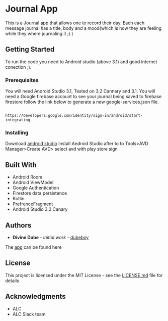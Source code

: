 # Journal App
This is a Journal app that allows one to record their day. Each each message journal has a title, body and a mood(which is how they are feeling while they where journaling it ;) ) 

## Getting Started

To run the code you need to Android studio (above 3.1) and good internet conection ;). 

### Prerequisites

You will need Android Studio 3.1, Tested on 3.2 Cannary and 3.1.
You will need a Google firebase account to see your journal being saved to firebase firestore follow the link below to generate a new google-services.json file.


```

https://developers.google.com/identity/sign-in/android/start-integrating
```

### Installing

Download [android studio](https://developer.android.com/studio/)
Install Android Studio after to to Tools>AVD Manager>Create AVD> select avd with play store sign


## Built With

* Android Room
* Android ViewModel
* Google Authentication
* Firestore data persistence
* Kotlin
* PrefrenceFragment
* Android Studio 3.2 Canary

## Authors

* **Divine Dube** - *Initial work* - [dubeboy](https://github.com/dubeboy)

The [app](https://github.com/dubeboy/release/app-release.apk) can be found here

## License

This project is licensed under the MIT License - see the [LICENSE.md](LICENSE.md) file for details

## Acknowledgments

* ALC
* ALC Slack team
